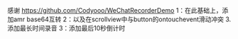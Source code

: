 感谢
https://github.com/Codyooo/WeChatRecorderDemo
1：在此基础上，添加amr base64互转
2：以及在scrollview中与button的ontouchevent滑动冲突
3.添加最长时间录音
3：添加最后10秒倒计时